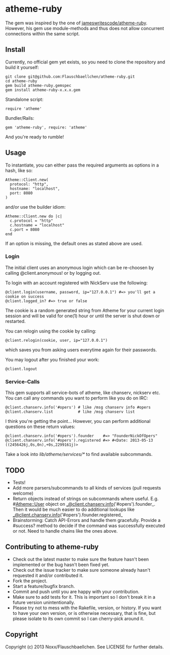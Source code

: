 # atheme-ruby
The gem was inspired by the one of [jameswritescode/atheme-ruby](https://github.com/jameswritescode/atheme-ruby/).
However, his gem use module-methods and thus does not allow concurrent connections within the same script.

## Install

Currently, no official gem yet exists, so you need to clone the repository and build it yourself:

    git clone git@github.com:Flauschbaellchen/atheme-ruby.git
    cd atheme-ruby
    gem build atheme-ruby.gemspec
    gem install atheme-ruby-x.x.x.gem

Standalone script:

    require 'atheme'

Bundler/Rails:

    gem 'atheme-ruby', require: 'atheme'

And you're ready to rumble!

## Usage

To instantiate, you can either pass the required arguments as options in a
hash, like so:

    Atheme::Client.new(
      protocol: "http",
      hostname: "localhost",
      port: 8080
    )

and/or use the builder idiom:

    Atheme::Client.new do |c| 
      c.protocol = "http"
      c.hostname = "localhost"
      c.port = 8080
    end

If an option is missing, the default ones as stated above are used.

### Login

The initial client uses an anonymous login which can be re-choosen by calling @client.anonymous! or by logging out.

To login with an account registered with NickServ use the following:

    @client.login(username, password, ip="127.0.0.1") #=> you'll get a cookie on success
    @client.logged_in? #=> true or false

The cookie is a random generated string from Atheme for your current login session and will be valid for one(1) hour or until the server is shut down or restarted.

You can relogin using the cookie by calling:

    @client.relogin(cookie, user, ip="127.0.0.1")

which saves you from asking users everytime again for their passwords.

You may logout after you finished your work:

    @client.logout

### Service-Calls

This gem supports all service-bots of atheme, like chanserv, nickserv etc.
You can call any commands you want to perform like you do on IRC:

    @client.chanserv.info('#opers') # like /msg chanserv info #opers
    @client.chanserv.list           # like /msg chanserv list

I think you're getting the point...
However, you can perform additional questions on these return values:

    @client.chanserv.info('#opers').founder    #=> "FounderNickOfOpers"
    @client.chanserv.info('#opers').registered #=> #<Date: 2013-05-13 ((2456426j,0s,0n),+0s,2299161j)>

Take a look into _lib/atheme/services/*_ to find available subcommands.

TODO
----
* Tests!
* Add more parsers/subcommands to all kinds of services (pull requests welcome)
* Return objects instead of strings on subcommands where useful. E.g. #<Atheme::User> object on _@client.chanserv.info('#opers').founder_.
  Then it would be much easier to do additional lookups like _@client.chanserv.info('#opers').founder.registered_
* Brainstorming: Catch API-Errors and handle them gracefully. Provide a #success? method to decide if the command was successfully executed or not. Need to handle chains like the ones above.

Contributing to atheme-ruby
---------------------------
 
* Check out the latest master to make sure the feature hasn't been implemented or the bug hasn't been fixed yet.
* Check out the issue tracker to make sure someone already hasn't requested it and/or contributed it.
* Fork the project.
* Start a feature/bugfix branch.
* Commit and push until you are happy with your contribution.
* Make sure to add tests for it. This is important so I don't break it in a future version unintentionally.
* Please try not to mess with the Rakefile, version, or history. If you want to have your own version, or is otherwise necessary, that is fine, but please isolate to its own commit so I can cherry-pick around it.

Copyright
---------

Copyright (c) 2013 Noxx/Flauschbaellchen. See LICENSE for further details.

